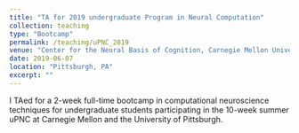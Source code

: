 ```yaml
---
title: "TA for 2019 undergraduate Program in Neural Computation"
collection: teaching
type: "Bootcamp"
permalink: /teaching/uPNC_2019
venue: "Center for the Neural Basis of Cognition, Carnegie Mellon University"
date: 2019-06-07
location: "Pittsburgh, PA"
excerpt: ""
---
```


I TAed for a 2-week full-time bootcamp in computational neuroscience techniques for undergraduate students participating in the 10-week summer uPNC at Carnegie Mellon and the University of Pittsburgh.
